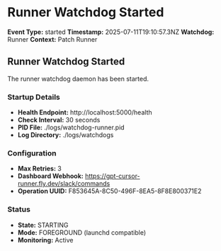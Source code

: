 # Runner Watchdog Started

**Event Type:** started
**Timestamp:** 2025-07-11T19:10:57.3NZ
**Watchdog:** Runner
**Context:** Patch Runner


## Runner Watchdog Started

The runner watchdog daemon has been started.

### Startup Details
- **Health Endpoint:** http://localhost:5000/health
- **Check Interval:** 30 seconds
- **PID File:** ./logs/watchdog-runner.pid
- **Log Directory:** ./logs/watchdogs

### Configuration
- **Max Retries:** 3
- **Dashboard Webhook:** https://gpt-cursor-runner.fly.dev/slack/commands
- **Operation UUID:** F853645A-8C50-496F-8EA5-8F8E800371E2

### Status
- **State:** STARTING
- **Mode:** FOREGROUND (launchd compatible)
- **Monitoring:** Active


